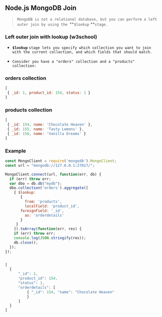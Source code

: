 ##                                                                   Node.js MongoDB Join



> `MongoDB is not a relational database, but you can perform a left outer join by using the `**`$lookup` **`stage.`




### Left outer join with lookup (w3school) 

- **`$lookup`** `stage lets you specify which collection you want to join with the current collection, and which fields that should match.`

- `Consider you have a "orders" collection and a "products" collection:`




### orders collection

  ```js
  [
   { _id: 1, product_id: 154, status: 1 }
  ]
  ```

  

### products collection

  ```js
  [
   { _id: 154, name: 'Chocolate Heaven' },
   { _id: 155, name: 'Tasty Lemons' },
   { _id: 156, name: 'Vanilla Dreams' }
  ]
  ```

  

### Example

  ```js
  const MongoClient = require('mongodb').MongoClient;
  const url = "mongodb://127.0.0.1:27017/";
  
  MongoClient.connect(url, function(err, db) {
    if (err) throw err;
    var dbo = db.db("mydb");
    dbo.collection('orders').aggregate([
      { $lookup:
         {
           from: 'products',
           localField: 'product_id',
         foreignField: '_id',
           as: 'orderdetails'
         }
       }
      ]).toArray(function(err, res) {
      if (err) throw err;
      console.log(JSON.stringify(res));
      db.close();
    });
  });
  
  
  [
    {
        "_id": 1,
        "product_id": 154,
        "status": 1,
        "orderdetails": [
            { "_id": 154, "name": "Chocolate Heaven" 
            } 
        ]
    }
  ]
  ```

  



